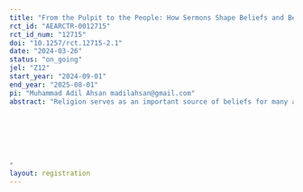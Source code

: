 ```yaml
---
title: "From the Pulpit to the People: How Sermons Shape Beliefs and Behavior"
rct_id: "AEARCTR-0012715"
rct_id_num: "12715"
doi: "10.1257/rct.12715-2.1"
date: "2024-03-26"
status: "on_going"
jel: "Z12"
start_year: "2024-09-01"
end_year: "2025-08-01"
pi: "Muhammad Adil Ahsan madilahsan@gmail.com"
abstract: "Religion serves as an important source of beliefs for many across the world yet we know little about how religion and religious leaders contribute to belief formation. In this study, I exploit a unique partnership with the Punjab Auqaf Department in Pakistan, responsible for running state religious properties, to experimentally vary sermon content in 300 mosques and evaluate the causal impact of religious sermons on mosque-goers' social beliefs and behavior. By randomizing imams to sermon scripts emphasizing the importance of community rights and women's rights, I explore the importance of religious messaging for prosociality towards neighbors, community engagement, and attitudes towards women's social and economic participation. 



"
layout: registration
---
```


